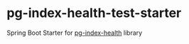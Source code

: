 # pg-index-health-test-starter
Spring Boot Starter for [pg-index-health](https://github.com/mfvanek/pg-index-health) library
